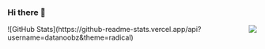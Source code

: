 ### Hi there 👋

<!--
**datanoobz/datanoobz** is a ✨ _special_ ✨ repository because its `README.md` (this file) appears on your GitHub profile.

Here are some ideas to get you started:

- 🔭 I’m currently working on ...
- 🌱 I’m currently learning ...
- 👯 I’m looking to collaborate on ...
- 🤔 I’m looking for help with ...
- 💬 Ask me about ...
- 📫 How to reach me: ...
- 😄 Pronouns: ...
- ⚡ Fun fact: ...
-->
<img align='right' src = "https://github.com/datanoobz/github-stats-transparent/blob/output/generated/languages.svg">
![GitHub Stats](https://github-readme-stats.vercel.app/api?username=datanoobz&theme=radical)
